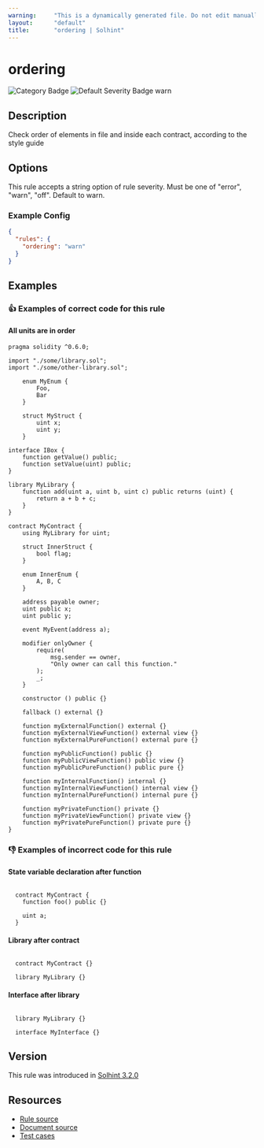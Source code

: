 ```yaml
---
warning:     "This is a dynamically generated file. Do not edit manually."
layout:      "default"
title:       "ordering | Solhint"
---
```


# ordering
![Category Badge](https://img.shields.io/badge/-Style%20Guide%20Rules-informational)
![Default Severity Badge warn](https://img.shields.io/badge/Default%20Severity-warn-yellow)

## Description
Check order of elements in file and inside each contract, according to the style guide

## Options
This rule accepts a string option of rule severity. Must be one of "error", "warn", "off". Default to warn.

### Example Config
```json
{
  "rules": {
    "ordering": "warn"
  }
}
```


## Examples
### 👍 Examples of **correct** code for this rule

#### All units are in order

```solidity
pragma solidity ^0.6.0;

import "./some/library.sol";
import "./some/other-library.sol";

    enum MyEnum {
        Foo,
        Bar
    }

    struct MyStruct {
        uint x;
        uint y;
    }

interface IBox {
    function getValue() public;
    function setValue(uint) public;
}

library MyLibrary {
    function add(uint a, uint b, uint c) public returns (uint) {
        return a + b + c;
    }
}

contract MyContract {
    using MyLibrary for uint;

    struct InnerStruct {
        bool flag;
    }

    enum InnerEnum {
        A, B, C
    }

    address payable owner;
    uint public x;
    uint public y;

    event MyEvent(address a);

    modifier onlyOwner {
        require(
            msg.sender == owner,
            "Only owner can call this function."
        );
        _;
    }

    constructor () public {}

    fallback () external {}

    function myExternalFunction() external {}
    function myExternalViewFunction() external view {}
    function myExternalPureFunction() external pure {}

    function myPublicFunction() public {}
    function myPublicViewFunction() public view {}
    function myPublicPureFunction() public pure {}

    function myInternalFunction() internal {}
    function myInternalViewFunction() internal view {}
    function myInternalPureFunction() internal pure {}

    function myPrivateFunction() private {}
    function myPrivateViewFunction() private view {}
    function myPrivatePureFunction() private pure {}
}

```

### 👎 Examples of **incorrect** code for this rule

#### State variable declaration after function

```solidity

  contract MyContract {
    function foo() public {}

    uint a;
  }

```

#### Library after contract

```solidity

  contract MyContract {}

  library MyLibrary {}

```

#### Interface after library

```solidity

  library MyLibrary {}

  interface MyInterface {}

```

## Version
This rule was introduced in [Solhint 3.2.0](https://github.com/protofire/solhint/tree/v3.2.0)

## Resources
- [Rule source](https://github.com/protofire/solhint/tree/master/lib/rules/order/ordering.js)
- [Document source](https://github.com/protofire/solhint/tree/master/docs/rules/order/ordering.md)
- [Test cases](https://github.com/protofire/solhint/tree/master/test/rules/order/ordering.js)
